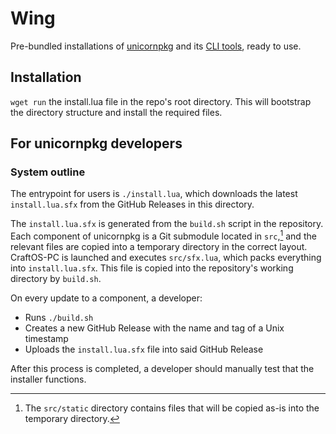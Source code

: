 # Wing

Pre-bundled installations of [unicornpkg](https://github.com/unicornpkg/unicornpkg) and its [CLI tools](https://github.com/unicornpkg/cli), ready to use.

## Installation

`wget run` the install.lua file in the repo's root directory. This will bootstrap the directory structure and install the required files.

## For unicornpkg developers
### System outline

The entrypoint for users is `./install.lua`, which downloads the latest `install.lua.sfx` from the GitHub Releases in this directory. 

The `install.lua.sfx` is generated from the `build.sh` script in the repository. Each component of unicornpkg is a Git submodule located in `src`,[^1] and the relevant files are copied into a temporary directory in the correct layout. CraftOS-PC is launched and executes `src/sfx.lua`, which packs everything into `install.lua.sfx`. This file is copied into the repository's working directory by `build.sh`.

On every update to a component, a developer:
* Runs `./build.sh`
* Creates a new GitHub Release with the name and tag of a Unix timestamp
* Uploads the `install.lua.sfx` file into said GitHub Release

After this process is completed, a developer should manually test that the installer functions.

[^1]: The `src/static` directory contains files that will be copied as-is into the temporary directory.
